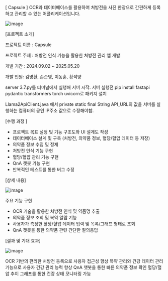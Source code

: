[ Capsule ]
OCR과 데이터베이스를 활용하여 처방전을 사진 한장으로 간편하게 등록하고 관리할 수 있는 어플리케이션입니다.

![image](https://github.com/user-attachments/assets/3e14fd52-1469-4fef-95c2-12a2ac47b6d8)

[프로젝트 소개]

프로젝트 이름 : Capsule

프로젝트 주제 : 처방전 인식 기능을 활용한 처방전 관리 앱 개발

개발 기간 : 2024.09.02 ~ 2025.05.20

개발 인원: 김명환, 손준영, 이동훈, 황석양


server 3.7.py를 터미널에서 실행해 서버 시작.
서버 실행전 pip install fastapi pydantic transformers torch uvicorn로 패키지 설치

Llama2ApiClient.java 에서
private static final String API_URL의 값을 서버를 실행하는 컴퓨터의 공인 IP주소 값으로 수정해야함.

[수행 과정 ]
- 프로젝트 목표 설정 및 기능 구조도와 UI 설계도 작성
- 데이터베이스 설계 및 구축 (처방전, 의약품 정보, 혈당/혈압 데이터 등 저장)
- 의약품 정보 수집 및 정제
- 처방전 인식 기능 구현
- 혈당/혈압 관리 기능 구현
- QnA 챗봇 기능 구현
- 반복적인 테스트를 통한 버그 수정

[상세 내용]

![image](https://github.com/user-attachments/assets/20f02c38-d094-4a61-9af1-ae7f59ea17fd)

주요 기능 구현
- OCR 기술을 활용한 처방전 인식 및 약품명 추출
- 의약품 정보 조회 및 복약 알람 기능
- 사용자가 측정한 혈당/혈압 데이터 입력 및 목록/그래프 형태로 조회
- QnA 챗봇을 통한 의약품 관련 간단한 질의응답

[결과 및 기대 효과]

![image](https://github.com/user-attachments/assets/73a12870-3f60-487e-861b-0ff219acd5b2)


OCR 기반의 편리한 처방전 등록으로 사용자 접근성 향상
복약 관리와 건강 데이터 관리 기능으로 사용자 건강 관리 능력 향상
QnA 챗봇을 통한 빠른 의약품 정보 확인
혈당/혈압 추이 그래프를 통한 건강 상태 모니터링 가능

